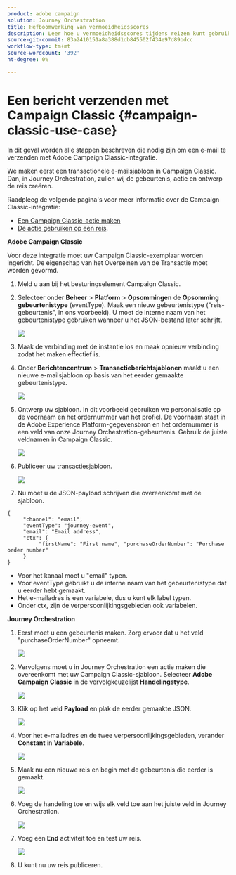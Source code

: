 ```yaml
---
product: adobe campaign
solution: Journey Orchestration
title: Hefboomwerking van vermoeidheidsscores
description: Leer hoe u vermoeidheidsscores tijdens reizen kunt gebruiken
source-git-commit: 83a2410151a8a388d1db845502f434e97d89bdcc
workflow-type: tm+mt
source-wordcount: '392'
ht-degree: 0%

---
```



# Een bericht verzenden met Campaign Classic {#campaign-classic-use-case}

In dit geval worden alle stappen beschreven die nodig zijn om een e-mail te verzenden met Adobe Campaign Classic-integratie.

We maken eerst een transactionele e-mailsjabloon in Campaign Classic. Dan, in Journey Orchestration, zullen wij de gebeurtenis, actie en ontwerp de reis creëren.

Raadpleeg de volgende pagina&#39;s voor meer informatie over de Campaign Classic-integratie:

* [Een Campaign Classic-actie maken](../action/acc-action.md)
* [De actie gebruiken op een reis](../building-journeys/using-adobe-campaign-classic.md).

**Adobe Campaign Classic**

Voor deze integratie moet uw Campaign Classic-exemplaar worden ingericht. De eigenschap van het Overseinen van de Transactie moet worden gevormd.

1. Meld u aan bij het besturingselement Campaign Classic.

1. Selecteer onder **Beheer** > **Platform** > **Opsommingen** de **Opsomming gebeurtenistype** (eventType). Maak een nieuw gebeurtenistype (&quot;reis-gebeurtenis&quot;, in ons voorbeeld). U moet de interne naam van het gebeurtenistype gebruiken wanneer u het JSON-bestand later schrijft.

   ![](../assets/accintegration-uc-1.png)

1. Maak de verbinding met de instantie los en maak opnieuw verbinding zodat het maken effectief is.

1. Onder **Berichtencentrum** > **Transactieberichtsjablonen** maakt u een nieuwe e-mailsjabloon op basis van het eerder gemaakte gebeurtenistype.

   ![](../assets/accintegration-uc-2.png)

1. Ontwerp uw sjabloon. In dit voorbeeld gebruiken we personalisatie op de voornaam en het ordernummer van het profiel. De voornaam staat in de Adobe Experience Platform-gegevensbron en het ordernummer is een veld van onze Journey Orchestration-gebeurtenis. Gebruik de juiste veldnamen in Campaign Classic.

   ![](../assets/accintegration-uc-3.png)

1. Publiceer uw transactiesjabloon.

   ![](../assets/accintegration-uc-4.png)

1. Nu moet u de JSON-payload schrijven die overeenkomt met de sjabloon.

```
{
     "channel": "email",
     "eventType": "journey-event",
     "email": "Email address",
     "ctx": {
          "firstName": "First name", "purchaseOrderNumber": "Purchase order number"
     }
}
```

* Voor het kanaal moet u &quot;email&quot; typen.
* Voor eventType gebruikt u de interne naam van het gebeurtenistype dat u eerder hebt gemaakt.
* Het e-mailadres is een variabele, dus u kunt elk label typen.
* Onder ctx, zijn de verpersoonlijkingsgebieden ook variabelen.

**Journey Orchestration**

1. Eerst moet u een gebeurtenis maken. Zorg ervoor dat u het veld &quot;purchaseOrderNumber&quot; opneemt.

   ![](../assets/accintegration-uc-5.png)

1. Vervolgens moet u in Journey Orchestration een actie maken die overeenkomt met uw Campaign Classic-sjabloon. Selecteer **Adobe Campaign Classic** in de vervolgkeuzelijst **Handelingstype**.

   ![](../assets/accintegration-uc-6.png)

1. Klik op het veld **Payload** en plak de eerder gemaakte JSON.

   ![](../assets/accintegration-uc-7.png)

1. Voor het e-mailadres en de twee verpersoonlijkingsgebieden, verander **Constant** in **Variabele**.

   ![](../assets/accintegration-uc-8.png)

1. Maak nu een nieuwe reis en begin met de gebeurtenis die eerder is gemaakt.

   ![](../assets/accintegration-uc-9.png)

1. Voeg de handeling toe en wijs elk veld toe aan het juiste veld in Journey Orchestration.

   ![](../assets/accintegration-uc-10.png)

1. Voeg een **End** activiteit toe en test uw reis.

   ![](../assets/accintegration-uc-11.png)

1. U kunt nu uw reis publiceren.
